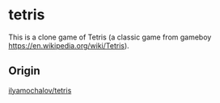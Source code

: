 # tetris
This is a clone game of Tetris (a classic game from gameboy https://en.wikipedia.org/wiki/Tetris).

## Origin
[ilyamochalov/tetris](https://github.com/ilyamochalov/tetris)
